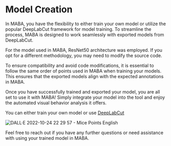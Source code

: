 # Model Creation

In MABA, you have the flexibility to either train your own model or utilize the popular DeepLabCut framework for model training. To streamline the process, MABA is designed to work seamlessly with exported models from DeepLabCut.

For the model used in MABA, ResNet50 architecture was employed. If you opt for a different methodology, you may need to modify the source code.

To ensure compatibility and avoid code modifications, it is essential to follow the same order of points used in MABA when training your models. This ensures that the exported models align with the expected annotations in MABA.

Once you have successfully trained and exported your model, you are all set to use it with MABA! Simply integrate your model into the tool and enjoy the automated visual behavior analysis it offers.

You can either train your own model or use [DeepLabCut](https://github.com/DeepLabCut/DeepLabCut)

![DALL·E 2022-10-24 22 29 57 - Mice Points English](https://github.com/JuarezCulau/MABA/assets/88636064/bdf9a0ae-2ea0-4171-b7b6-1774386407bb)

Feel free to reach out if you have any further questions or need assistance with using your trained model in MABA.
